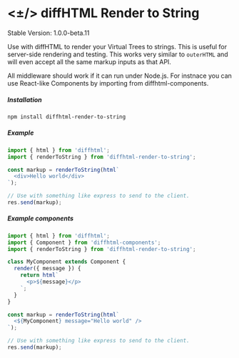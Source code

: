 # <±/> diffHTML Render to String

Stable Version: 1.0.0-beta.11

Use with diffHTML to render your Virtual Trees to strings. This is useful for
server-side rendering and testing. This works very similar to `outerHTML` and
will even accept all the same markup inputs as that API.

All middleware should work if it can run under Node.js. For instnace you can
use React-like Components by importing from diffhtml-components.

##### Installation

``` sh
npm install diffhtml-render-to-string
```

##### Example

``` javascript
import { html } from 'diffhtml';
import { renderToString } from 'diffhtml-render-to-string';

const markup = renderToString(html`
  <div>Hello world</div>
`);

// Use with something like express to send to the client.
res.send(markup);
```

##### Example components

``` javascript
import { html } from 'diffhtml';
import { Component } from 'diffhtml-components';
import { renderToString } from 'diffhtml-render-to-string';

class MyComponent extends Component {
  render({ message }) {
    return html`
      <p>${message}</p>
    `;
  }
}

const markup = renderToString(html`
  <${MyComponent} message="Hello world" />
`);

// Use with something like express to send to the client.
res.send(markup);
```
